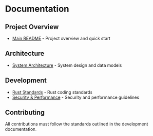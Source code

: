 # Documentation

## Project Overview

- [Main README](../README.md) - Project overview and quick start

## Architecture

- [System Architecture](architecture/ARCHITECTURE.md) - System design and data models

## Development

- [Rust Standards](development/RUST_STANDARDS.md) - Rust coding standards
- [Security & Performance](development/SECURITY_PERFORMANCE_GUIDELINES.md) - Security and performance guidelines

## Contributing

All contributions must follow the standards outlined in the development documentation.
